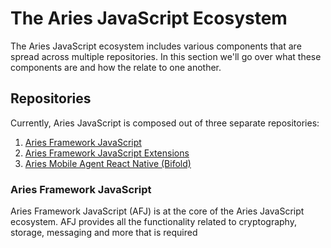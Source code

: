 # The Aries JavaScript Ecosystem

The Aries JavaScript ecosystem includes various components that are spread across multiple repositories. In this section we'll go over what these components are and how the relate to one another.

## Repositories

Currently, Aries JavaScript is composed out of three separate repositories:

1. [Aries Framework JavaScript](framework)
2. [Aries Framework JavaScript Extensions](extensions)
3. [Aries Mobile Agent React Native (Bifold)](bifold)

### Aries Framework JavaScript

Aries Framework JavaScript (AFJ) is at the core of the Aries JavaScript ecosystem. AFJ provides all the functionality related to cryptography, storage, messaging and more that is required
